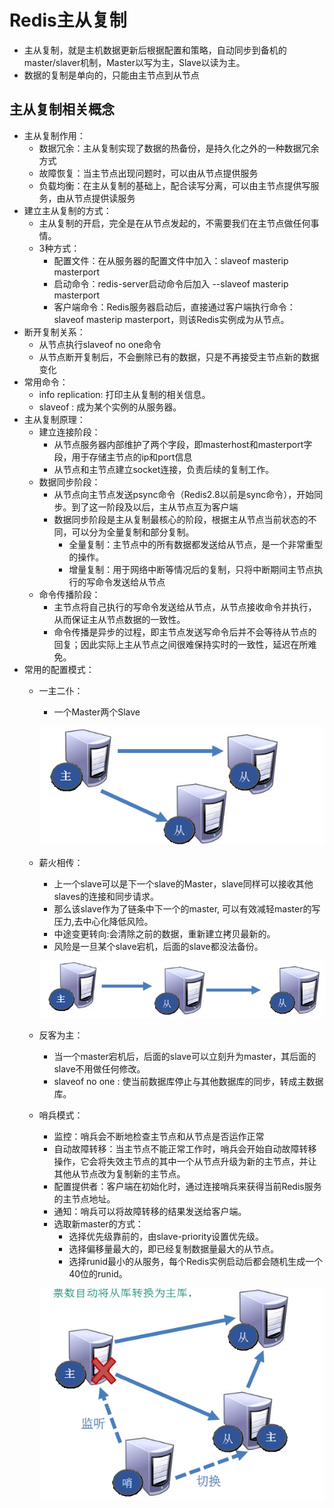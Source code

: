 # Redis主从复制

  - 主从复制，就是主机数据更新后根据配置和策略，自动同步到备机的master/slaver机制，Master以写为主，Slave以读为主。
  - 数据的复制是单向的，只能由主节点到从节点
  
## 主从复制相关概念

  - 主从复制作用：
    - 数据冗余：主从复制实现了数据的热备份，是持久化之外的一种数据冗余方式
    - 故障恢复：当主节点出现问题时，可以由从节点提供服务
    - 负载均衡：在主从复制的基础上，配合读写分离，可以由主节点提供写服务，由从节点提供读服务
  - 建立主从复制的方式：
    - 主从复制的开启，完全是在从节点发起的，不需要我们在主节点做任何事情。
    - 3种方式：
      - 配置文件：在从服务器的配置文件中加入：slaveof masterip masterport
      - 启动命令：redis-server启动命令后加入 --slaveof masterip masterport
      - 客户端命令：Redis服务器启动后，直接通过客户端执行命令：slaveof masterip masterport，则该Redis实例成为从节点。
  - 断开复制关系：
    - 从节点执行slaveof no one命令
    - 从节点断开复制后，不会删除已有的数据，只是不再接受主节点新的数据变化
  - 常用命令：
    - info replication: 打印主从复制的相关信息。
    - slaveof <masterip> <masterport> : 成为某个实例的从服务器。
  - 主从复制原理：
    - 建立连接阶段：
      - 从节点服务器内部维护了两个字段，即masterhost和masterport字段，用于存储主节点的ip和port信息
      - 从节点和主节点建立socket连接，负责后续的复制工作。
    - 数据同步阶段：
      - 从节点向主节点发送psync命令（Redis2.8以前是sync命令），开始同步。到了这一阶段及以后，主从节点互为客户端
      - 数据同步阶段是主从复制最核心的阶段，根据主从节点当前状态的不同，可以分为全量复制和部分复制。
         - 全量复制：主节点中的所有数据都发送给从节点，是一个非常重型的操作。
         - 增量复制：用于网络中断等情况后的复制，只将中断期间主节点执行的写命令发送给从节点
    - 命令传播阶段：
      - 主节点将自己执行的写命令发送给从节点，从节点接收命令并执行，从而保证主从节点数据的一致性。
      - 命令传播是异步的过程，即主节点发送写命令后并不会等待从节点的回复；因此实际上主从节点之间很难保持实时的一致性，延迟在所难免。
  - 常用的配置模式：
    - 一主二仆：
      - 一个Master两个Slave
      
      ![一主二仆](./图片/一主二仆.PNG)
      
    - 薪火相传：
      - 上一个slave可以是下一个slave的Master，slave同样可以接收其他slaves的连接和同步请求。
      - 那么该slave作为了链条中下一个的master, 可以有效减轻master的写压力,去中心化降低风险。
      - 中途变更转向:会清除之前的数据，重新建立拷贝最新的。
      - 风险是一旦某个slave宕机，后面的slave都没法备份。
      
      ![薪火相传](./图片/薪火相传.PNG)
      
    - 反客为主：
      - 当一个master宕机后，后面的slave可以立刻升为master，其后面的slave不用做任何修改。
      - slaveof no one : 使当前数据库停止与其他数据库的同步，转成主数据库。
      
    - 哨兵模式：
      - 监控：哨兵会不断地检查主节点和从节点是否运作正常
      - 自动故障转移：当主节点不能正常工作时，哨兵会开始自动故障转移操作，它会将失效主节点的其中一个从节点升级为新的主节点，并让其他从节点改为复制新的主节点。
      - 配置提供者：客户端在初始化时，通过连接哨兵来获得当前Redis服务的主节点地址。
      - 通知：哨兵可以将故障转移的结果发送给客户端。
      - 选取新master的方式：
        - 选择优先级靠前的，由slave-priority设置优先级。
        - 选择偏移量最大的，即已经复制数据量最大的从节点。
        - 选择runid最小的从服务，每个Redis实例启动后都会随机生成一个40位的runid。
      
      ![哨兵模式](./图片/哨兵模式.PNG)
      


      

